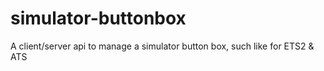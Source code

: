 # simulator-buttonbox
A client/server api to manage a simulator button box, such like for ETS2 &amp; ATS 
